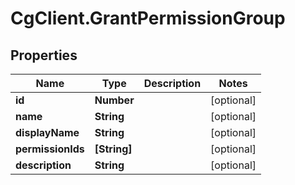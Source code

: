# CgClient.GrantPermissionGroup

## Properties

Name | Type | Description | Notes
------------ | ------------- | ------------- | -------------
**id** | **Number** |  | [optional] 
**name** | **String** |  | [optional] 
**displayName** | **String** |  | [optional] 
**permissionIds** | **[String]** |  | [optional] 
**description** | **String** |  | [optional] 


